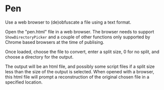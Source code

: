 # Pen #

Use a web browser to (de)obfuscate a file using a text format.

Open the "pen.html" file in a web browser. The browser needs to support `ShowDirectoryPicker` and a couple of other functions only supported by Chrome based browsers at the time of publising.

Once loaded, choose the file to convert, enter a split size, 0 for no split, and choose a directory for the output.

The output will be an html file, and possibly some script files if a split size less than the size of the output is selected. When opened with a browser, this html file will prompt a reconstruction of the original chosen file in a specified location.



